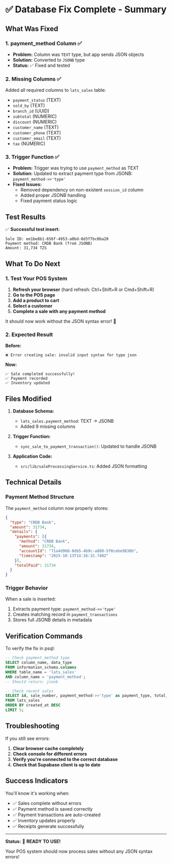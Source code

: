 # ✅ Database Fix Complete - Summary

## What Was Fixed

### 1. **payment_method Column** ✅
- **Problem:** Column was `TEXT` type, but app sends JSON objects
- **Solution:** Converted to `JSONB` type
- **Status:** ✅ Fixed and tested

### 2. **Missing Columns** ✅
Added all required columns to `lats_sales` table:
- `payment_status` (TEXT)
- `sold_by` (TEXT)
- `branch_id` (UUID)
- `subtotal` (NUMERIC)
- `discount` (NUMERIC)
- `customer_name` (TEXT)
- `customer_phone` (TEXT)
- `customer_email` (TEXT)
- `tax` (NUMERIC)

### 3. **Trigger Function** ✅
- **Problem:** Trigger was trying to use `payment_method` as TEXT
- **Solution:** Updated to extract payment type from JSONB: `payment_method->>'type'`
- **Fixed Issues:**
  - Removed dependency on non-existent `session_id` column
  - Added proper JSONB handling
  - Fixed payment status logic

## Test Results

✅ **Successful test insert:**
```
Sale ID: ee1be8b1-656f-4953-a0bd-0d3f7bc0ba20
Payment method: CRDB Bank (from JSONB)
Amount: 31,734 TZS
```

## What To Do Next

### 1. Test Your POS System

1. **Refresh your browser** (hard refresh: Ctrl+Shift+R or Cmd+Shift+R)
2. **Go to the POS page**
3. **Add a product to cart**
4. **Select a customer**
5. **Complete a sale with any payment method**

It should now work without the JSON syntax error! 🎉

### 2. Expected Result

**Before:**
```
❌ Error creating sale: invalid input syntax for type json
```

**Now:**
```
✅ Sale completed successfully!
✅ Payment recorded
✅ Inventory updated
```

## Files Modified

1. **Database Schema:**
   - `lats_sales.payment_method`: TEXT → JSONB
   - Added 9 missing columns

2. **Trigger Function:**
   - `sync_sale_to_payment_transaction()`: Updated to handle JSONB

3. **Application Code:**
   - `src/lib/saleProcessingService.ts`: Added JSON formatting

## Technical Details

### Payment Method Structure
The `payment_method` column now properly stores:
```json
{
  "type": "CRDB Bank",
  "amount": 31734,
  "details": {
    "payments": [{
      "method": "CRDB Bank",
      "amount": 31734,
      "accountId": "71a4d960-0db5-4b9c-a880-5f0cebe9830b",
      "timestamp": "2025-10-13T14:16:32.740Z"
    }],
    "totalPaid": 31734
  }
}
```

### Trigger Behavior
When a sale is inserted:
1. Extracts payment type: `payment_method->>'type'`
2. Creates matching record in `payment_transactions`
3. Stores full JSONB details in metadata

## Verification Commands

To verify the fix in psql:

```sql
-- Check payment_method type
SELECT column_name, data_type 
FROM information_schema.columns 
WHERE table_name = 'lats_sales' 
AND column_name = 'payment_method';
-- Should return: jsonb

-- Check recent sales
SELECT id, sale_number, payment_method->>'type' as payment_type, total_amount
FROM lats_sales 
ORDER BY created_at DESC 
LIMIT 5;
```

## Troubleshooting

If you still see errors:

1. **Clear browser cache completely**
2. **Check console for different errors**
3. **Verify you're connected to the correct database**
4. **Check that Supabase client is up to date**

## Success Indicators

You'll know it's working when:
- ✅ Sales complete without errors
- ✅ Payment method is saved correctly
- ✅ Payment transactions are auto-created
- ✅ Inventory updates properly
- ✅ Receipts generate successfully

---

**Status:** 🎉 **READY TO USE!**

Your POS system should now process sales without any JSON syntax errors!

